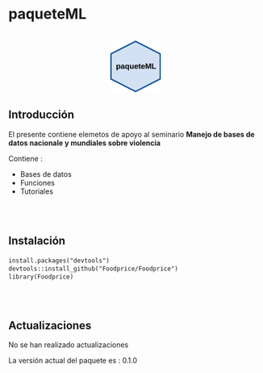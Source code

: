 # **paqueteML**

<br/>
<center>
<img src="data/Logo_paqueteML.png" alt=" " style="width:20%;">
</center>

## **Introducción**

El presente contiene elemetos de apoyo al seminario **Manejo de bases de datos nacionale y mundiales sobre violencia**

Contiene :

* Bases de datos
* Funciones
* Tutoriales

<br/><br/>

## **Instalación**

```
install.packages("devtools")
devtools::install_github("Foodprice/Foodprice")
library(Foodprice)
```

<br/><br/>

## **Actualizaciones**

No se han realizado actualizaciones

La versión actual del paquete es : 0.1.0
